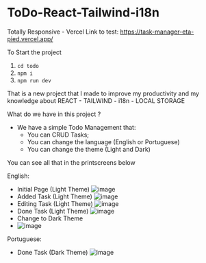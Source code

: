 # ToDo-React-Tailwind-i18n

Totally Responsive -
Vercel Link to test: https://task-manager-eta-pied.vercel.app/

To Start the project
1. `cd todo`
2. `npm i`
3. `npm run dev`

That is a new project that I made to improve my productivity and my knowledge about REACT - TAILWIND - i18n - LOCAL STORAGE

What do we have in this project ?

- We have a simple Todo Management that:
  - You can CRUD Tasks;
  - You can change the language (English or Portuguese)
  - You can change the theme (Light and Dark)

You can see all that in the printscreens below

English:
- Initial Page (Light Theme)
![image](https://user-images.githubusercontent.com/62482908/173434973-a89b0799-0db4-4476-a88a-9723d54e3b73.png)
- Added Task (Light Theme)
![image](https://user-images.githubusercontent.com/62482908/173434991-d1322524-c98f-4397-9b13-6ecb4266bcf2.png)
- Editing Task (Light Theme)
![image](https://user-images.githubusercontent.com/62482908/173435017-ed3af8f2-6807-4e44-bf05-c9167e0709e6.png)
- Done Task (Light Theme)
![image](https://user-images.githubusercontent.com/62482908/173435034-9f8436be-e299-48b4-be43-c9c4b5edb9a6.png)
- Change to Dark Theme
- ![image](https://user-images.githubusercontent.com/62482908/173435194-f24f766b-1dbc-494d-b3e6-7b246e56f72c.png)

Portuguese:
- Done Task (Dark Theme)
![image](https://user-images.githubusercontent.com/62482908/173435338-64322e3d-284f-4d9a-a24a-2944f172511e.png)
